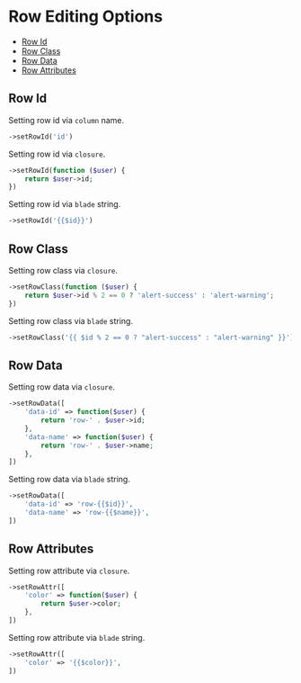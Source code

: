 # Row Editing Options

- [Row Id](#row-id)
- [Row Class](#row-class)
- [Row Data](#row-data)
- [Row Attributes](#row-attributes)

<a name="row-id"></a>
## Row Id

Setting row id via `column` name.

```php
->setRowId('id')
```

Setting row id via `closure`.

```php
->setRowId(function ($user) {
    return $user->id;
})
```

Setting row id via `blade` string.

```php
->setRowId('{{$id}}')
```

<a name="row-class"></a>
## Row Class

Setting row class via `closure`.

```php
->setRowClass(function ($user) {
    return $user->id % 2 == 0 ? 'alert-success' : 'alert-warning';
})
```

Setting row class via `blade` string.

```php
->setRowClass('{{ $id % 2 == 0 ? "alert-success" : "alert-warning" }}')
```


<a name="row-data"></a>
## Row Data

Setting row data via `closure`.

```php
->setRowData([
    'data-id' => function($user) {
    	return 'row-' . $user->id;
    },
    'data-name' => function($user) {
    	return 'row-' . $user->name;
    },
])
```

Setting row data via `blade` string.

```php
->setRowData([
    'data-id' => 'row-{{$id}}',
    'data-name' => 'row-{{$name}}',
])
```

<a name="row-attributes"></a>
## Row Attributes

Setting row attribute via `closure`.

```php
->setRowAttr([
    'color' => function($user) {
    	return $user->color;
    },
])
```

Setting row attribute via `blade` string.

```php
->setRowAttr([
    'color' => '{{$color}}',
])
```
